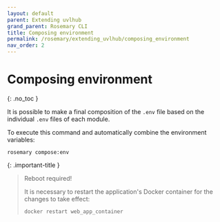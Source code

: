 ```yaml
---
layout: default
parent: Extending uvlhub
grand_parent: Rosemary CLI
title: Composing environment
permalink: /rosemary/extending_uvlhub/composing_environment
nav_order: 2
---
```


# Composing environment
{: .no_toc }

It is possible to make a final composition of the `.env` file based on the individual `.env` files of each module.

To execute this command and automatically combine the environment variables:

```
rosemary compose:env
```

{: .important-title }
> Reboot required!
> 
> It is necessary to restart the application's Docker container for the changes to take effect:
>
> ```
> docker restart web_app_container
> ```
